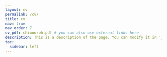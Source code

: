 ```yaml
---
layout: cv
permalink: /cv/
title: cv
nav: true
nav_order: 7
cv_pdf: chiwooroh.pdf # you can also use external links here
description: This is a description of the page. You can modify it in '_pages/cv.md'. You can also change or remove the top pdf download button.
toc:
  sidebar: left
---
```

